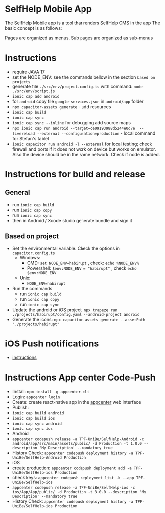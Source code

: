# SelfHelp Mobile App

The SelfHelp Mobile app is a tool thar renders SelfHelp CMS in the app
The basic concept is as follows:

Pages are organized as menus.
Sub pages are organized as sub-menus

# Instructions
 - require JAVA 17
 - set the NODE_ENV: see the commands bellow in the section `based on projects`
 - generate file `./src/env/project.config.ts` with command: `node ./src/env/script.js`
 - `ionic cap add android`
 - for `android` copy file `google-services.json` in `android/app` folder 
 - `npx capacitor-assets generate` - add resources
 - `ionic cap build`
 - `ionic cap sync`
 - `ionic cap sync --inline` for debugging add source maps
 - `npx ionic cap run android --target=ce09193988d5244e0d7e  --livereload --external --configuration=production` - local command for Stefan's tablet
 - `ionic capacitor run android -l --external` for local testing; check firewall and ports if it does not work on device but works on emulator. Also the device should be in the same network. Check if node is added.

# Instructions for build and release
## General
 - run `ionic cap build` 
 - run `ionic cap copy`
 - run `ionic cap sync`
 - then in Android / Xcode studio generate bundle and sign it
## Based on project
 - Set the environmental variable. Check the options in `capacitor.config.ts`
    - Windows:
      - CMD: `set NODE_ENV=habirupt` , check: `echo %NODE_ENV%`
      - Powershell: `$env:NODE_ENV = "habirupt"` , check `echo $env:NODE_ENV`
    - Unix: 
      - `NODE_ENV=habirupt`
 - Run the commands
    - run `ionic cap build` 
    - run `ionic cap copy`
    - run `ionic cap sync`
 - Update the android or iOS project: `npx trapeze run ./projects/habirupt/config.yaml --android-project android`
 - Generate the icons: `npx capacitor-assets generate --assetPath "./projects/habirupt"`


# iOS Push notifications
 - [instructions](https://capacitorjs.com/docs/guides/push-notifications-firebase) 

# Instructions App center Code-Push
 - Install: `npm install -g appcenter-cli`
 - Login: `appcenter login`
 - Create: create react-native app in the [appcenter](https://appcenter.ms) web interface
 - Publish: 
  - `ionic cap build android`
  - `ionic cap build ios`
  - `ionic cap sync android`
  - `ionic cap sync ios`
  - Android
   - `appcenter codepush release -a TPF-UniBe/SelfHelp-Android -c android/app/src/main/assets/public/ -d Production -t 1.0.0 --description 'My Description' --mandatory true`
   - History Check: `appcenter codepush deployment history -a TPF-UniBe/SelfHelp-Android Production`
  - iOS
   - create production: `appcenter codepush deployment add -a TPF-UniBe/SelfHelp-ios Production`
   - check keys: `appcenter codepush deployment list -k --app TPF-UniBe/SelfHelp-ios`
   - `appcenter codepush release -a TPF-UniBe/SelfHelp-ios -c ios/App/App/public/ -d Production -t 3.0.0 --description 'My Description' --mandatory true`
   - History Check: `appcenter codepush deployment history -a TPF-UniBe/SelfHelp-ios Production`



